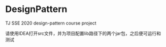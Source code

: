 # DesignPattern
TJ SSE 2020 design-pattern course project

请使用IDEA打开src文件，并为项目配置lib路径下的两个jar包，之后便可运行和测试
